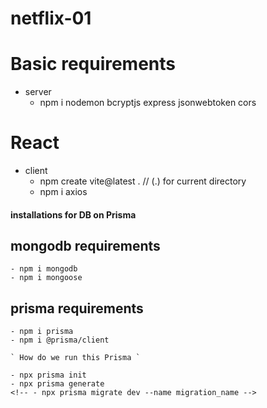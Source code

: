 # netflix-01

# Basic requirements
- server
    - npm i nodemon bcryptjs express jsonwebtoken cors

# React
 - client
    - npm create vite@latest .                    // (.) for current directory
    - npm i axios   


#### installations for DB on Prisma 
## mongodb requirements
    - npm i mongodb
    - npm i mongoose
## prisma requirements 
    - npm i prisma
    - npm i @prisma/client

    ` How do we run this Prisma `

    - npx prisma init 
    - npx prisma generate 
    <!-- - npx prisma migrate dev --name migration_name -->

    
